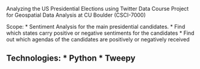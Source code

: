 Analyzing the US Presidential Elections using Twitter Data
Course Project for Geospatial Data Analysis at CU Boulder (CSCI-7000)

Scope:
    * Sentiment Analysis for the main presidential candidates.
    * Find which states carry positive or negative sentiments for the candidates
    * Find out which agendas of the candidates are positively or negatively received


Technologies:
    * Python
    * Tweepy
- 
